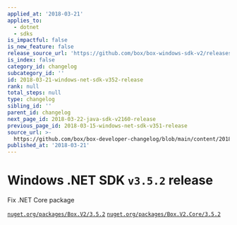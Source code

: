 ```yaml
---
applied_at: '2018-03-21'
applies_to:
  - dotnet
  - sdks
is_impactful: false
is_new_feature: false
release_source_url: 'https://github.com/box/box-windows-sdk-v2/releases/tag/v3.5.2'
is_index: false
category_id: changelog
subcategory_id: ''
id: 2018-03-21-windows-net-sdk-v352-release
rank: null
total_steps: null
type: changelog
sibling_id: ''
parent_id: changelog
next_page_id: 2018-03-22-java-sdk-v2160-release
previous_page_id: 2018-03-15-windows-net-sdk-v351-release
source_url: >-
  https://github.com/box/box-developer-changelog/blob/main/content/2018/03-21-windows-net-sdk-v352-release.md
published_at: '2018-03-21'
---
```

# Windows .NET SDK `v3.5.2` release

Fix .NET Core package

[`nuget.org/packages/Box.V2/3.5.2`](https://www.nuget.org/packages/Box.V2/3.5.2)
[`nuget.org/packages/Box.V2.Core/3.5.2`](https://www.nuget.org/packages/Box.V2.Core/3.5.2)